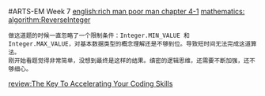 #ARTS-EM Week 7
[english:rich man poor man chapter 4-1](../english/RichManPoorMan/week7_Chapter%204-1.md)
[mathematics:](../mathematics/JuniorMathematics.md)
[algorithm:ReverseInteger](../algorithm/src/ReverseInteger.java)
```text
做这道题的时候一直忽略了一个限制条件：Integer.MIN_VALUE 和 Integer.MAX_VALUE，对基本数据类型的概念理解还是不够到位。导致短时间无法完成这道算法。
刚开始看题觉得非常简单，没想到最终是这样的结果。缜密的逻辑思维，还需要不断加强，还不够细心。
```
[review:The Key To Accelerating Your Coding Skills](../review/Week6_The%20Key%20To%20Accelerating%20Your%20Coding%20skills.md)
[]()
[]()
